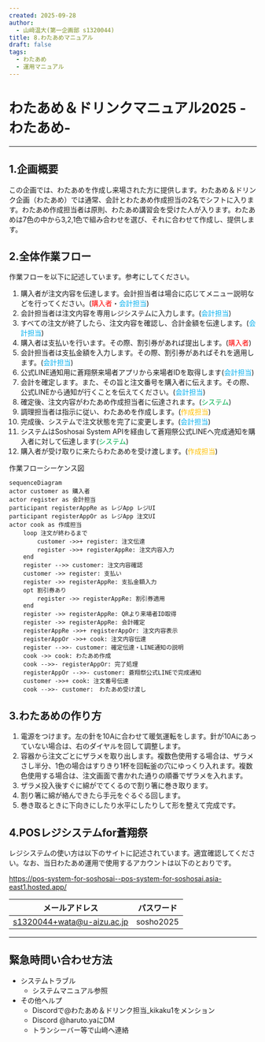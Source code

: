 ```yaml
---
created: 2025-09-28
author:
  - 山﨑温大(第一企画部 s1320044)
title: 8.わたあめマニュアル
draft: false
tags:
  - わたあめ
  - 運用マニュアル
---
```

# わたあめ＆ドリンクマニュアル2025 -わたあめ-
---
## 1.企画概要

この企画では、わたあめを作成し来場された方に提供します。わたあめ＆ドリンク企画（わたあめ）では通常、会計とわたあめ作成担当の2名でシフトに入ります。わたあめ作成担当者は原則、わたあめ講習会を受けた人が入ります。わたあめは7色の中から3,2,1色で組み合わせを選び、それに合わせて作成し、提供します。

## 2.全体作業フロー
作業フローを以下に記述しています。参考にしてください。
1. 購入者が注文内容を伝達します。会計担当者は場合に応じてメニュー説明などを行ってください。(<font color="#ff0000">購入者</font>・<font color="#00b0f0">会計担当</font>)
2. 会計担当者は注文内容を専用レジシステムに入力します。(<font color="#00b0f0">会計担当</font>)
3. すべての注文が終了したら、注文内容を確認し、合計金額を伝達します。(<font color="#00b0f0">会計担当</font>)
4. 購入者は支払いを行います。その際、割引券があれば提出します。(<font color="#ff0000">購入者</font>)
5. 会計担当者は支払金額を入力します。その際、割引券があればそれを適用します。(<font color="#00b0f0">会計担当</font>)
6. 公式LINE通知用に蒼翔祭来場者アプリから来場者IDを取得します(<font color="#00b0f0">会計担当</font>)
7. 会計を確定します。また、その旨と注文番号を購入者に伝えます。その際、公式LINEから通知が行くことを伝えてください。(<font color="#00b0f0">会計担当</font>)
8. 確定後、注文内容がわたあめ作成担当者に伝達されます。(<font color="#00b050">システム</font>)
9. 調理担当者は指示に従い、わたあめを作成します。(<font color="#ffc000">作成担当</font>)
10. 完成後、システムで注文状態を完了に変更します。(<font color="#00b0f0">会計担当</font>)
11. システムはSoshosai System APIを経由して蒼翔祭公式LINEへ完成通知を購入者に対して伝達します(<font color="#00b050">システム</font>)
12. 購入者が受け取りに来たらわたあめを受け渡します。(<font color="#ffc000">作成担当</font>)

作業フローシーケンス図
```mermaid
sequenceDiagram
actor customer as 購入者
actor register as 会計担当
participant registerAppRe as レジApp レジUI
participant registerAppOr as レジApp 注文UI
actor cook as 作成担当
	loop 注文が終わるまで
		customer ->>+ register: 注文伝達
		register ->>+ registerAppRe: 注文内容入力
	end
	register -->> customer: 注文内容確認
	customer ->> register: 支払い
	register ->> registerAppRe: 支払金額入力
	opt 割引券あり
		register ->> registerAppRe: 割引券適用
	end
	register ->> registerAppRe: QRより来場者ID取得
	register ->> registerAppRe: 会計確定
	registerAppRe ->>+ registerAppOr: 注文内容表示
	registerAppOr ->>+ cook: 注文内容伝達	
	register -->>- customer: 確定伝達・LINE通知の説明
	cook ->> cook: わたあめ作成
	cook -->>- registerAppOr: 完了処理
	registerAppOr -->>- customer: 蒼翔祭公式LINEで完成通知
	customer ->>+ cook: 注文番号伝達
	cook -->>- customer:　わたあめ受け渡し
```

## 3.わたあめの作り方
1. 電源をつけます。左の針を10Aに合わせて暖気運転をします。針が10Aにあっていない場合は、右のダイヤルを回して調整します。
2. 容器から注文ごとにザラメを取り出します。複数色使用する場合は、ザラメさし半分、1色の場合はすりきり1杯を回転釜の穴にゆっくり入れます。複数色使用する場合は、注文画面で書かれた通りの順番でザラメを入れます。
3. ザラメ投入後すぐに綿がでてくるので割り箸に巻き取ります。
4. 割り箸に綿が絡んできたら手元をぐるぐる回します。
5. 巻き取るときに下向きにしたり水平にしたりして形を整えて完成です。
## 4.POSレジシステムfor蒼翔祭
レジシステムの使い方は以下のサイトに記述されています。適宜確認してください。なお、当日わたあめ運用で使用するアカウントは以下のとおりです。

https://pos-system-for-soshosai--pos-system-for-soshosai.asia-east1.hosted.app/

| メールアドレス                    | パスワード     |
| -------------------------- | --------- |
| s1320044+wata@u-aizu.ac.jp | sosho2025 |

---
## 緊急時問い合わせ方法
* システムトラブル
	* システムマニュアル参照
* その他ヘルプ
	* Discordで@わたあめ＆ドリンク担当_kikaku1をメンション
	* Discord @haruto.yaにDM
	* トランシーバー等で山﨑へ連絡
